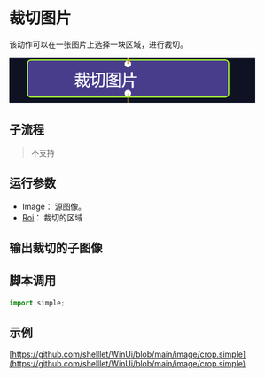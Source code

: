 # 裁切图片 
该动作可以在一张图片上选择一块区域，进行裁切。

![action](./images/01.png ':size=90%')


## 子流程
> 不支持

## 运行参数

* Image： 源图像。
* [Roi](../../types/Rect.md)： 裁切的区域

## 输出裁切的子图像


## 脚本调用

```python
import simple;

```

## 示例

[https://github.com/shelllet/WinUi/blob/main/image/crop.simple](https://github.com/shelllet/WinUi/blob/main/image/crop.simple)

